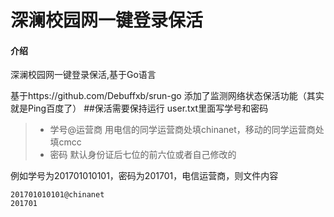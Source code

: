 # 深澜校园网一键登录保活

#### 介绍
深澜校园网一键登录保活,基于Go语言

基于https://github.com/Debuffxb/srun-go
添加了监测网络状态保活功能（其实就是Ping百度了）
##保活需要保持运行
user.txt里面写学号和密码
> * 学号@运营商 用电信的同学运营商处填chinanet，移动的同学运营商处填cmcc
> * 密码 默认身份证后七位的前六位或者自己修改的

例如学号为201701010101，密码为201701，电信运营商，则文件内容
```
201701010101@chinanet
201701
```
